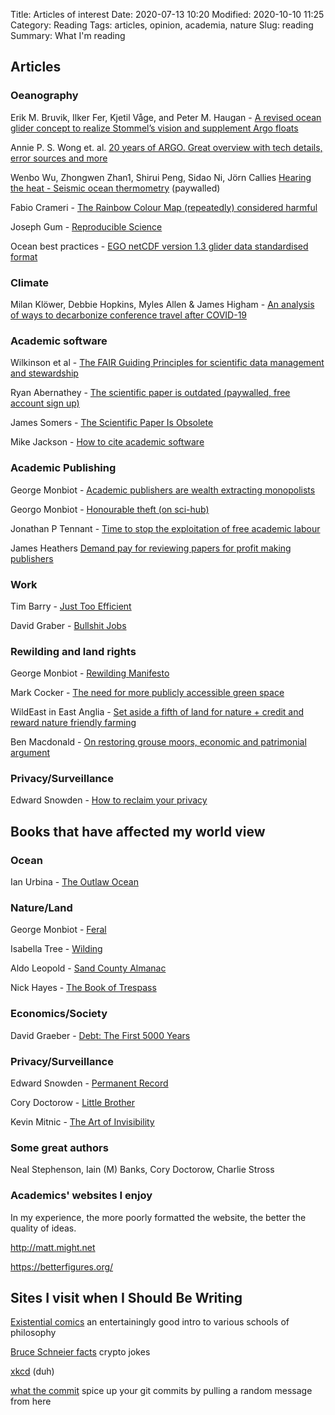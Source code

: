 Title: Articles of interest
Date: 2020-07-13 10:20
Modified: 2020-10-10 11:25
Category: Reading
Tags: articles, opinion, academia, nature
Slug: reading
Summary: What I'm reading

## Articles

### Oeanography

Erik M. Bruvik, Ilker Fer, Kjetil Våge, and Peter M. Haugan - [A revised ocean glider concept to realize Stommel’s vision and supplement Argo floats](https://os.copernicus.org/articles/16/291/2020/os-16-291-2020.pdf)

Annie P. S. Wong et. al. [20 years of ARGO. Great overview with tech details, error sources and more](https://www.frontiersin.org/articles/10.3389/fmars.2020.00700/full)

Wenbo Wu, Zhongwen Zhan1, Shirui Peng, Sidao Ni, Jörn Callies [Hearing the heat - Seismic ocean thermometry](https://science.sciencemag.org/content/369/6510/1510) (paywalled)

Fabio Crameri - [The Rainbow Colour Map (repeatedly) considered harmful](https://blogs.egu.eu/divisions/gd/2017/08/23/the-rainbow-colour-map/)

Joseph Gum - [Reproducible Science](https://github.com/asx-/reproducible-science/blob/master/reproducible_science.pdf)

Ocean best practices - [EGO netCDF version 1.3 glider data standardised format](https://repository.oceanbestpractices.org/handle/11329/1253)

### Climate

Milan Klöwer, Debbie Hopkins, Myles Allen & James Higham - [An analysis of ways to decarbonize conference travel after COVID-19](https://www.nature.com/articles/d41586-020-02057-2)

### Academic software

Wilkinson et al -  [The FAIR Guiding Principles for scientific data management and stewardship](https://www.nature.com/articles/sdata201618)

Ryan Abernathey - [The scientific paper is outdated (paywalled, free account sign up)](https://www.chronicle.com/article/the-scientific-paper-is-outdated/)

James Somers - [The Scientific Paper Is Obsolete](https://www.theatlantic.com/science/archive/2018/04/the-scientific-paper-is-obsolete/556676/)

Mike Jackson - [How to cite academic software](https://software.ac.uk/how-cite-software)

### Academic Publishing

George Monbiot - [Academic publishers are wealth extracting monopolists](https://www.monbiot.com/2011/08/29/the-lairds-of-learning/)

Georgo Monbiot - [Honourable theft (on sci-hub)](https://www.monbiot.com/2018/09/17/honourable-theft/)

Jonathan P Tennant - [Time to stop the exploitation of free academic labour](https://ese.arphahub.com/article/51839/download/pdf/428643)

James Heathers [Demand pay for reviewing papers for profit making publishers](https://medium.com/@jamesheathers/the-450-movement-1f86132a29bd)

### Work

Tim Barry - [Just Too Efficient](https://www.tbray.org/ongoing/When/202x/2020/07/05/Too-Efficient)

David Graber - [Bullshit Jobs](https://www.strike.coop/bullshit-jobs/)


### Rewilding and land rights
George Monbiot - [Rewilding Manifesto](https://www.monbiot.com/2013/05/27/a-manifesto-for-rewilding-the-world/)

Mark Cocker - [The need for more publicly accessible green space](https://www.newstatesman.com/british-countryside-access-wild-child-patrick-barkham-bringing-back-beaver-derek-gow-trespass-nick-hayes-framing-nature-lawrence-rose-review)

WildEast in East Anglia - [Set aside a fifth of land for nature + credit and reward nature friendly farming](https://www.theguardian.com/environment/2020/jul/14/farmers-wildeast-hatch-plan-return-area-size-dorset-wild-nature-east-anglia)

Ben Macdonald - [On restoring grouse moors, economic and patrimonial argument](https://www.spectator.co.uk/article/the-scourge-of-the-grouse-moor)

### Privacy/Surveillance

Edward Snowden - [How to reclaim your privacy](https://theintercept.com/2015/11/12/edward-snowden-explains-how-to-reclaim-your-privacy/)

## Books that have affected my world view

### Ocean

Ian Urbina -  [The Outlaw Ocean](https://www.nytimes.com/2019/08/19/books/review/outlaw-ocean-ian-urbina.html)

### Nature/Land

George Monbiot - [Feral](https://www.monbiot.com/2013/05/24/feral-searching-for-enchantment-on-the-frontiers-of-rewilding/)

Isabella Tree - [Wilding](https://www.goodreads.com/book/show/38891828-wilding)

Aldo Leopold - [Sand County Almanac](https://www.aldoleopold.org/about/aldo-leopold/sand-county-almanac/)

Nick Hayes - [The Book of Trespass](https://www.theguardian.com/books/2020/aug/10/the-book-of-trespass-by-nick-hayes-review-a-trespassers-radical-manifesto)

### Economics/Society

David Graeber - [Debt: The First 5000 Years](https://www.goodreads.com/book/show/6617037-debt)

### Privacy/Surveillance

Edward Snowden - [Permanent Record](https://www.goodreads.com/book/show/46223297-permanent-record)

Cory Doctorow - [Little Brother](https://craphound.com/littlebrother/download/)

Kevin Mitnic - [The Art of Invisibility](https://www.mitnicksecurity.com/the-art-of-invisibility-mitnick-security)

### Some great authors

Neal Stephenson, Iain (M) Banks, Cory Doctorow, Charlie Stross


### Academics' websites I enjoy

In my experience, the more poorly formatted the website, the better the quality of ideas.

http://matt.might.net

https://betterfigures.org/
## Sites I visit when I Should Be Writing

[Existential comics](https://existentialcomics.com/) an entertainingly good intro to various schools of philosophy

[Bruce Schneier facts](https://www.schneierfacts.com) crypto jokes

[xkcd](xkcd.com) (duh)

[what the commit](http://whatthecommit.com/) spice up your git commits by pulling a random message from here